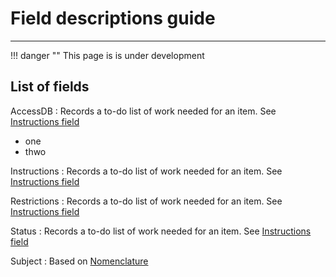 # Field descriptions guide

---

!!! danger ""
    This page is is under development

## List of fields

AccessDB
:   Records a to-do list of work needed for an item. See [Instructions field](arch-instructions.md)  
- one
- thwo


Instructions
:   Records a to-do list of work needed for an item. See [Instructions field](arch-instructions-field.md)  

Restrictions
:   Records a to-do list of work needed for an item. See [Instructions field](arch-instructions.md)  

Status
:   Records a to-do list of work needed for an item. See [Instructions field](arch-instructions.md)  

Subject
:   Based on [Nomenclature](https://www.nomenclature.info/apropos-about.app?lang=en)  

